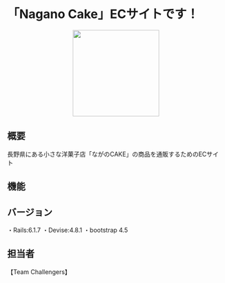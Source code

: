 # 「Nagano Cake」ECサイトです！
<p align="center">
  <img  src="https://2.bp.blogspot.com/-MsLnAmmkMx4/VRE5L-27h-I/AAAAAAAAsaY/42JQG2auxZE/s800/sweets_cake_rousoku.png" width="200px">
</p>

## 概要
長野県にある小さな洋菓子店「ながのCAKE」の商品を通販するためのECサイト

## 機能

## バージョン
・Rails:6.1.7
・Devise:4.8.1
・bootstrap 4.5

## 担当者
【Team Challengers】
